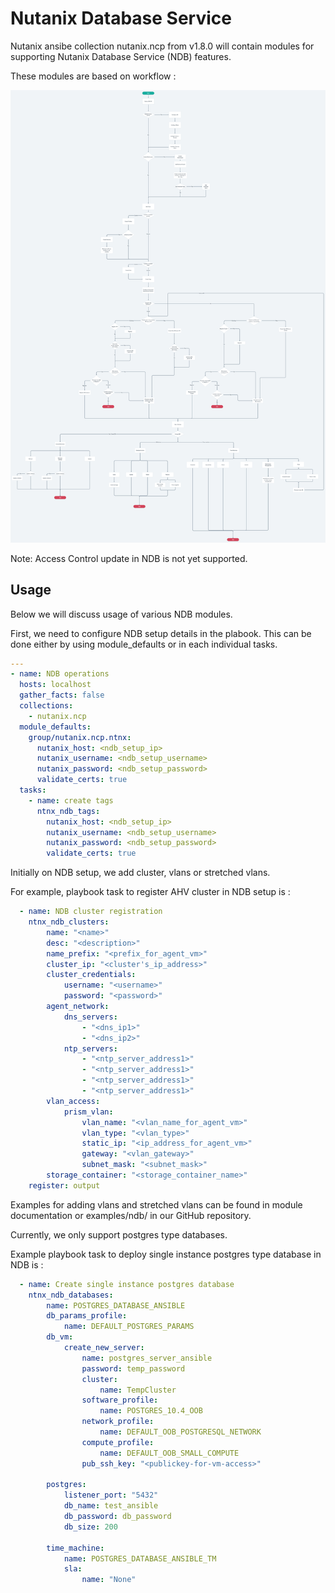# Nutanix Database Service
Nutanix ansibe collection nutanix.ncp from v1.8.0 will contain modules for supporting Nutanix Database Service (NDB) features.

These modules are based on workflow :

![NDB workflow](ndb_workflow.png)

Note: Access Control update in NDB is not yet supported.

## Usage
Below we will discuss usage of various NDB modules.

First, we need to configure NDB setup details in the plabook. This can be done either by using module_defaults or in each individual tasks.

```yaml
---
- name: NDB operations
  hosts: localhost
  gather_facts: false
  collections:
    - nutanix.ncp
  module_defaults:
    group/nutanix.ncp.ntnx:
      nutanix_host: <ndb_setup_ip>
      nutanix_username: <ndb_setup_username>
      nutanix_password: <ndb_setup_password>
      validate_certs: true
  tasks:
    - name: create tags
      ntnx_ndb_tags:
        nutanix_host: <ndb_setup_ip>
        nutanix_username: <ndb_setup_username>
        nutanix_password: <ndb_setup_password>
        validate_certs: true
```

Initially on NDB setup, we add cluster, vlans or stretched vlans.

For example, playbook task to register AHV cluster in NDB setup is :

```yaml
  - name: NDB cluster registration
    ntnx_ndb_clusters:
        name: "<name>"
        desc: "<description>"
        name_prefix: "<prefix_for_agent_vm>"
        cluster_ip: "<cluster's_ip_address>"
        cluster_credentials:
            username: "<username>"
            password: "<password>"
        agent_network:
            dns_servers:
                - "<dns_ip1>"
                - "<dns_ip2>"
            ntp_servers:
                - "<ntp_server_address1>"
                - "<ntp_server_address1>"
                - "<ntp_server_address1>"
                - "<ntp_server_address1>"
        vlan_access:
            prism_vlan:
                vlan_name: "<vlan_name_for_agent_vm>"
                vlan_type: "<vlan_type>"
                static_ip: "<ip_address_for_agent_vm>"
                gateway: "<vlan_gateway>"
                subnet_mask: "<subnet_mask>"
        storage_container: "<storage_container_name>"
    register: output
```

Examples for adding vlans and stretched vlans can be found in module documentation or examples/ndb/ in our GitHub repository.

Currently, we only support postgres type databases.

Example playbook task to deploy single instance postgres type database in NDB is :

```yaml
  - name: Create single instance postgres database
    ntnx_ndb_databases:
        name: POSTGRES_DATABASE_ANSIBLE
        db_params_profile:
            name: DEFAULT_POSTGRES_PARAMS
        db_vm:
            create_new_server:
                name: postgres_server_ansible
                password: temp_password
                cluster: 
                    name: TempCluster
                software_profile:
                    name: POSTGRES_10.4_OOB
                network_profile:
                    name: DEFAULT_OOB_POSTGRESQL_NETWORK
                compute_profile:
                    name: DEFAULT_OOB_SMALL_COMPUTE
                pub_ssh_key: "<publickey-for-vm-access>"
        
        postgres:
            listener_port: "5432"
            db_name: test_ansible
            db_password: db_password
            db_size: 200

        time_machine:
            name: POSTGRES_DATABASE_ANSIBLE_TM
            sla:
                name: "None"
```